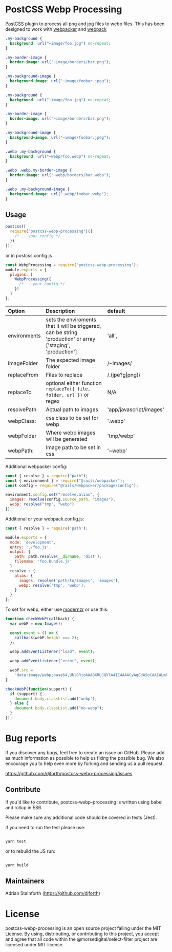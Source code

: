 # PostCSS Webp Processing

[PostCSS] plugin to process all png and jpg files to webp files. This has been designed to work with [webpacker](https://github.com/rails/webpacker) and [webpack](https://webpack.js.org/)

[postcss]: https://github.com/postcss/postcss

```css
.my-background {
  background: url("~image/foo.jpg") no-repeat;
}

.my-border-image {
  border-image: url("~image/borders/bar.png");
}

.my-background-image {
  background-image: url("~image/foobar.jpeg");
}
```

```css
.my-background {
  background: url("~image/foo.jpg") no-repeat;
}

.my-border-image {
  border-image: url("~image/borders/bar.png");
}

.my-background-image {
  background-image: url("~image/foobar.jpeg");
}

.webp .my-background {
  background: url("~webp/foo.webp") no-repeat;
}

.webp .webp.my-border-image {
  border-image: url("~webp/borders/bar.webp");
}

.webp .my-background-image {
  background-image: url("~webp/foobar.webp");
}
```

## Usage

```js
postcss([
  require("postcss-webp-processing")({
    /* ...your config */
  })
]);
```

or in postcss.config.js

```js
const WebpProcessing = require("postcss-webp-processing");
module.exports = {
  plugins: [
    WebpProcessing({
      /* ...your config */
    })
  ]
};
```

| Option       | Description                                                                                                   | default                 |
| :----------- | :------------------------------------------------------------------------------------------------------------ | :---------------------- |
| environments | sets the enviroments that it will be triggered, can be string 'production' or array ['staging', 'production'] | 'all',                  |
| imageFolder  | The expected image folder                                                                                     | /~images/               |
| replaceFrom  | Files to replace                                                                                              | /\.(jpe?g\|png)/        |
| replaceTo    | optional either function `replaceTo({ file, folder, url })` or regex                                          | N/A                     |
| resolvePath  | Actual path to images                                                                                         | 'app/javascript/images' |
| webpClass:    | css class to be set for webp                                                                                 | '.webp'                 |
| webpFolder   | Where webp images will be generated                                                                           | 'tmp/webp'              |
| webpPath:    | Image path to be set in css                                                                                   | '~webp'                 |

Additional webpacker config:

```js
const { resolve } = require("path");
const { environment } = require("@rails/webpacker");
const config = require("@rails/webpacker/package/config");

environment.config.set("resolve.alias", {
  images: resolve(config.source_path, "images"),
  webp: resolve("tmp", "webp")
});
```

Additional or your webpack.config.js:

```js
const { resolve } = require('path');

module.exports = {
  mode: 'development',
  entry: './foo.js',
  output: {
    path: path.resolve(__dirname, 'dist'),
    filename: 'foo.bundle.js'
  }
  resolve.: {
    alias: {
      images: resolve('path/to/images', 'images'),
      webp: resolve('tmp', 'webp'),
    }
  }
};

```

To set for webp, either use [modernzr](https://modernizr.com/download?webp-webpalpha-webpanimation-webplossless_webp_lossless-setclasses&q=webp) or use this:

```js
function checkWebP(callback) {
  var webP = new Image();

  const event = () => {
    callback(webP.height === 2);
  };

  webp.addEventListener("load", event);

  webp.addEventListener("error", event);

  webP.src =
    "data:image/webp;base64,UklGRjoAAABXRUJQVlA4IC4AAACyAgCdASoCAAIALmk0mk0iIiIiIgBoSygABc6WWgAA/veff/0PP8bA//LwYAAA";
}

checkWebP(function(support) {
  if (support) {
    document.body.classList.add("webp");
  } else {
    document.body.classList.add("no-webp");
  }
});
```

# Bug reports

If you discover any bugs, feel free to create an issue on GitHub. Please add as much information as possible to help us fixing the possible bug. We also encourage you to help even more by forking and sending us a pull request.

https://github.com/djforth/postcss-webp-processing/issues

## Contribute

If you'd like to contribute, postcss-webp-processing is written using babel and rollup in ES6.

Please make sure any additional code should be covered in tests (Jest).

If you need to run the test please use:

```bash

yarn test

```

or to rebuild the JS run:

```bash

yarn build

```

## Maintainers

Adrian Stainforth (https://github.com/djforth)

# License

postcss-webp-processing is an open source project falling under the MIT License. By using, distributing, or contributing to this project, you accept and agree that all code within the @morsedigital/select-filter project are licensed under MIT license.
